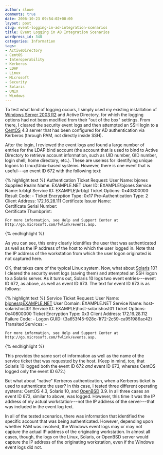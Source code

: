 ```yaml
---
author: slowe
comments: true
date: 2006-10-23 09:54:02+00:00
layout: post
slug: event-logging-in-ad-integration-scenarios
title: Event Logging in AD Integration Scenarios
wordpress_id: 348
categories: Information
tags:
- ActiveDirectory
- CentOS
- Interoperability
- Kerberos
- LDAP
- Linux
- Microsoft
- Security
- Solaris
- UNIX
- Windows
---
```


To test what kind of logging occurs, I simply used my existing installation of [Windows Server 2003 R2](http://www.microsoft.com/windowsserver2003/default.mspx) and Active Directory, for which the logging options had not been modified from their "out of the box" settings. From there, I cleared the security event logs and then attempted an SSH login to a [CentOS](http://www.centos.org/) 4.3 server that has been configured for AD authentication via Kerberos (through PAM, not directly inside SSH).

After the login, I reviewed the event logs and found a large number of entries for the LDAP bind account (the account that is used to bind to Active Directory to retrieve account information, such as UID number, GID number, login shell, home directory, etc.). These are useless for identifying unique logons to Linux/Unix-based systems. However, there is one event that is useful---an event ID 672 with the following text:

{% highlight text %}
    Authentication Ticket Request:
     	User Name:		bjones
     	Supplied Realm Name:	EXAMPLE.NET
     	User ID:			EXAMPLE\bjones
     	Service Name:		krbtgt
     	Service ID:		EXAMPLE\krbtgt
     	Ticket Options:		0x40800000
     	Result Code:		-
     	Ticket Encryption Type:	0x17
     	Pre-Authentication Type:	2
     	Client Address:		172.16.28.111
     	Certificate Issuer Name:	
     	Certificate Serial Number:	
     	Certificate Thumbprint:	
    
    For more information, see Help and Support Center at 
    http://go.microsoft.com/fwlink/events.asp.
{% endhighlight %}

As you can see, this entry clearly identifies the user that was authenticated as well as the IP address of the host to which the user logged in. Note that the IP address of the workstation from which the user logon originated is not captured here.

OK, that takes care of the typical Linux system. Now, what about [Solaris](http://www.sun.com/software/solaris/) 10? I cleared the security event logs (saving them) and attempted an SSH logon to a Solaris server. As it turns out, Solaris 10 logs two event entries---event ID 672, as above, as well as event ID 673. The text for event ID 673 is as follows:

{% highlight text %}
    Service Ticket Request:
     	User Name:		bjones@EXAMPLE.NET
     	User Domain:		EXAMPLE.NET
     	Service Name:		host-solarishost01
     	Service ID:		EXAMPLE\host-solarishost01
     	Ticket Options:		0x40800000
     	Ticket Encryption Type:	0x3
     	Client Address:		172.16.28.112
     	Failure Code:		-
     	Logon GUID:		{3a653f45-928c-1f72-2c59-ca951986ac42}
     	Transited Services:	-
    
    For more information, see Help and Support Center at 
    http://go.microsoft.com/fwlink/events.asp.
{% endhighlight %}

This provides the same sort of information as well as the name of the service ticket that was requested by the host. (Keep in mind, too, that Solaris 10 logged both the event ID 672 _and_ event ID 673, whereas CentOS logged only the event ID 672.)

But what about "native" Kerberos authentication, when a Kerberos ticket is used to authenticate the user? In this case, I tested three different operating systems: CentOS 4.3, Solaris 10, and [OpenBSD](http://www.openbsd.org/) 3.9. In all three cases an event ID 673, similar to above, was logged. However, this time it was the IP address of my actual workstation---not the IP address of the server---that was included in the event log text.

In all of the tested scenarios, there was information that identified the specific account that was being authenticated. However, depending upon whether PAM was involved, the Windows event logs may or may not capture the actual IP address of the originating workstation. In almost all cases, though, the logs on the Linux, Solaris, or OpenBSD server would capture the IP address of the originating workstation, even if the Windows event logs did not.
